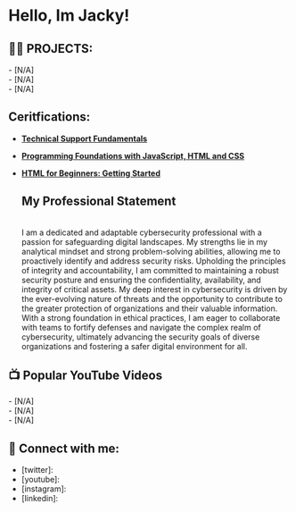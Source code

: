<h1>Hello, Im Jacky!</h1>

<h2>👨‍💻 PROJECTS:</h2>
- [N/A] <br>
- [N/A] <br>
- [N/A] <br>
<h2> Ceritfications:</h2>

- [<b>Technical Support Fundamentals</b>](https://coursera.org/share/d21443e4ede0b81419ec88e1c455bf6b)<br>

- [<b>Programming Foundations with JavaScript, HTML and CSS</b>](https://coursera.org/share/66192bdceaa1db5b67ab7c3b401c89e9)<br>

- [<b>HTML for Beginners: Getting Started</b>](https://coursera.org/share/9d4165b783c0ccc5d8cb8be7ab040607)<br>
  <h2> My Professional Statement </h2>
  <br>
  I am a dedicated and adaptable cybersecurity professional with a passion for safeguarding digital landscapes. My strengths lie in my analytical mindset and strong problem-solving abilities, allowing me to proactively identify and address security risks. Upholding the principles of integrity and accountability, I am committed to maintaining a robust security posture and ensuring the confidentiality, availability, and integrity of critical assets. My deep interest in cybersecurity is driven by the ever-evolving nature of threats and the opportunity to contribute to the greater protection of organizations and their valuable information. With a strong foundation in ethical practices, I am eager to collaborate with teams to fortify defenses and navigate the complex realm of cybersecurity, ultimately advancing the security goals of diverse organizations and fostering a safer digital environment for all.

<h2>📺 Popular YouTube Videos</h2>
- [N/A] <br>
- [N/A] <br>
- [N/A] <br>

<h2> 🤳 Connect with me:</h2>

- [twitter]: 
- [youtube]: 
- [instagram]:
- [linkedin]: 
